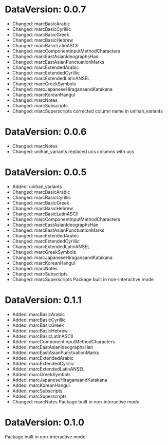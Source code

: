DataVersion: 0.0.7
=======================
* Changed: marcBasicArabic
* Changed: marcBasicCyrillic
* Changed: marcBasicGreek
* Changed: marcBasicHebrew
* Changed: marcBasicLatinASCII
* Changed: marcComponentInputMethodCharacters
* Changed: marcEastAsianIdeographsHan
* Changed: marcEastAsianPunctuationMarks
* Changed: marcExtendedArabic
* Changed: marcExtendedCyrillic
* Changed: marcExtendedLatinANSEL
* Changed: marcGreekSymbols
* Changed: marcJapaneseHiraganaandKatakana
* Changed: marcKoreanHangul
* Changed: marcNotes
* Changed: marcSubscripts
* Changed: marcSuperscripts
corrected column name in unihan_variants

DataVersion: 0.0.6
=======================
* Changed: marcNotes
* Changed: unihan_variants
replaced ucs<chr> columns with ucs<hexmode>

DataVersion: 0.0.5
=======================
* Added: unihan_variants
* Changed: marcBasicArabic
* Changed: marcBasicCyrillic
* Changed: marcBasicGreek
* Changed: marcBasicHebrew
* Changed: marcBasicLatinASCII
* Changed: marcComponentInputMethodCharacters
* Changed: marcEastAsianIdeographsHan
* Changed: marcEastAsianPunctuationMarks
* Changed: marcExtendedArabic
* Changed: marcExtendedCyrillic
* Changed: marcExtendedLatinANSEL
* Changed: marcGreekSymbols
* Changed: marcJapaneseHiraganaandKatakana
* Changed: marcKoreanHangul
* Changed: marcNotes
* Changed: marcSubscripts
* Changed: marcSuperscripts
Package built in non-interactive mode

DataVersion: 0.1.1
=======================
* Added: marcBasicArabic
* Added: marcBasicCyrillic
* Added: marcBasicGreek
* Added: marcBasicHebrew
* Added: marcBasicLatinASCII
* Added: marcComponentInputMethodCharacters
* Added: marcEastAsianIdeographsHan
* Added: marcEastAsianPunctuationMarks
* Added: marcExtendedArabic
* Added: marcExtendedCyrillic
* Added: marcExtendedLatinANSEL
* Added: marcGreekSymbols
* Added: marcJapaneseHiraganaandKatakana
* Added: marcKoreanHangul
* Added: marcSubscripts
* Added: marcSuperscripts
* Changed: marcNotes
Package built in non-interactive mode

DataVersion: 0.1.0
=======================
Package built in non-interactive mode

